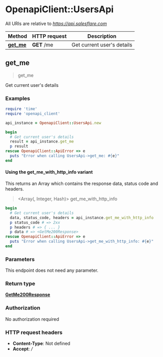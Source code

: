 # OpenapiClient::UsersApi

All URIs are relative to *https://api.salesflare.com*

| Method | HTTP request | Description |
| ------ | ------------ | ----------- |
| [**get_me**](UsersApi.md#get_me) | **GET** /me | Get current user&#39;s details |


## get_me

> <GetMe200Response> get_me

Get current user's details

### Examples

```ruby
require 'time'
require 'openapi_client'

api_instance = OpenapiClient::UsersApi.new

begin
  # Get current user's details
  result = api_instance.get_me
  p result
rescue OpenapiClient::ApiError => e
  puts "Error when calling UsersApi->get_me: #{e}"
end
```

#### Using the get_me_with_http_info variant

This returns an Array which contains the response data, status code and headers.

> <Array(<GetMe200Response>, Integer, Hash)> get_me_with_http_info

```ruby
begin
  # Get current user's details
  data, status_code, headers = api_instance.get_me_with_http_info
  p status_code # => 2xx
  p headers # => { ... }
  p data # => <GetMe200Response>
rescue OpenapiClient::ApiError => e
  puts "Error when calling UsersApi->get_me_with_http_info: #{e}"
end
```

### Parameters

This endpoint does not need any parameter.

### Return type

[**GetMe200Response**](GetMe200Response.md)

### Authorization

No authorization required

### HTTP request headers

- **Content-Type**: Not defined
- **Accept**: */*

